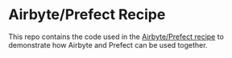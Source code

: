 # Airbyte/Prefect Recipe

This repo contains the code used in the [Airbyte/Prefect recipe](https://airbyte.com/recipes/elt-pipeline-prefect-airbyte-dbt) to demonstrate how Airbyte and Prefect can be used together.
